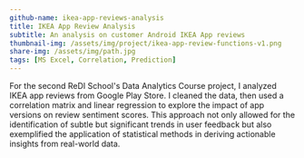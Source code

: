 ```yaml
---
github-name: ikea-app-reviews-analysis
title: IKEA App Review Analysis
subtitle: An analysis on customer Android IKEA App reviews
thumbnail-img: /assets/img/project/ikea-app-review-functions-v1.png
share-img: /assets/img/path.jpg
tags: [MS Excel, Correlation, Prediction]
---
```


For the second ReDI School's Data Analytics Course project, I analyzed IKEA app reviews from Google Play Store. I cleaned the data, then used a correlation matrix and linear regression to explore the impact of app versions on review sentiment scores. This approach not only allowed for the identification of subtle but significant trends in user feedback but also exemplified the application of statistical methods in deriving actionable insights from real-world data.